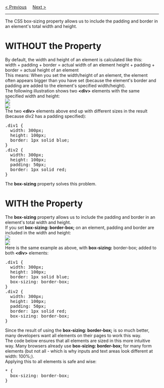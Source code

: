 <a href="/CSS/Advanced/Variables/MediaQueries.md">&lt; Previous</a>
&nbsp;&nbsp;&nbsp;
<a href="/CSS/Advanced/MediaQueries.md">Next &gt;</a>
<hr>
The CSS box-sizing property allows us to include the padding and border in an element's total width and height.
<h1>WITHOUT the Property</h1>
By default, the width and height of an element is calculated like this:
<br>
width + padding + border = actual width of an element
height + padding + border = actual height of an element
<br>
This means: When you set the width/height of an element, the element often appears bigger than you have set (because the element's border and padding are added to the element's specified width/height).
<br>
The following illustration shows two <b>&lt;div&gt;</b> elements with the same specified width and height:
<br>
<img src="https://i.imgur.com/dJ6GfdT.png">
<br>
<img src="https://i.imgur.com/1QfTz8S.png">
<br>
The two <b>&lt;div&gt;</b> elements above end up with different sizes in the result (because div2 has a padding specified):
<pre>
.div1 {
  width: 300px;
  height: 100px;
  border: 1px solid blue;
}
.div2 {
  width: 300px;
  height: 100px;
  padding: 50px;
  border: 1px solid red;
}
</pre>
The <b>box-sizing</b> property solves this problem.
<h1>WITH the Property</h1>
The <b>box-sizing</b> property allows us to include the padding and border in an element's total width and height.
<br>
If you set <b>box-sizing: border-box;</b> on an element, padding and border are included in the width and height:
<br>
<img src="https://i.imgur.com/grwNv0l.png">
<br>
<img src="https://i.imgur.com/0u36924.png">
<br>
Here is the same example as above, with <b>box-sizing:</b> border-box; added to both <b>&lt;div&gt;</b> elements:
<pre>
.div1 {
  width: 300px;
  height: 100px;
  border: 1px solid blue;
  box-sizing: border-box;
}
.div2 {
  width: 300px;
  height: 100px;
  padding: 50px;
  border: 1px solid red;
  box-sizing: border-box;
}
</pre>
Since the result of using the <b>box-sizing: border-box;</b> is so much better, many developers want all elements on their pages to work this way.
<br>
The code below ensures that all elements are sized in this more intuitive way. Many browsers already use <b>box-sizing: border-box;</b> for many form elements (but not all - which is why inputs and text areas look different at width: 100%;).
<br>
Applying this to all elements is safe and wise:
<pre>
* {
  box-sizing: border-box;
}
</pre>
